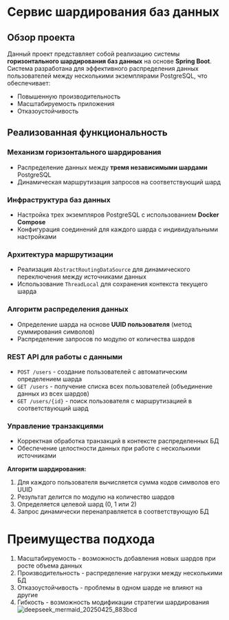 # Сервис шардирования баз данных

## Обзор проекта

Данный проект представляет собой реализацию системы **горизонтального шардирования баз данных** на основе **Spring Boot**. Система разработана для эффективного распределения данных пользователей между несколькими экземплярами PostgreSQL, что обеспечивает:

- Повышенную производительность
- Масштабируемость приложения
- Отказоустойчивость

## Реализованная функциональность

### Механизм горизонтального шардирования
- Распределение данных между **тремя независимыми шардами** PostgreSQL
- Динамическая маршрутизация запросов на соответствующий шард

### Инфраструктура баз данных
- Настройка трех экземпляров PostgreSQL с использованием **Docker Compose**
- Конфигурация соединений для каждого шарда с индивидуальными настройками

### Архитектура маршрутизации
- Реализация `AbstractRoutingDataSource` для динамического переключения между источниками данных
- Использование `ThreadLocal` для сохранения контекста текущего шарда

### Алгоритм распределения данных
- Определение шарда на основе **UUID пользователя** (метод суммирования символов)
- Распределение запросов по модулю от количества шардов

### REST API для работы с данными
- `POST /users` - создание пользователей с автоматическим определением шарда
- `GET /users` - получение списка всех пользователей (объединение данных из всех шардов)
- `GET /users/{id}` - поиск пользователя с маршрутизацией в соответствующий шард

### Управление транзакциями
- Корректная обработка транзакций в контексте распределенных БД
- Обеспечение целостности данных при работе с несколькими источниками

**Алгоритм шардирования:**
1. Для каждого пользователя вычисляется сумма кодов символов его UUID
2. Результат делится по модулю на количество шардов
4. Определяется целевой шард (0, 1 или 2)
5. Запрос динамически перенаправляется в соответствующую БД

# Преимущества подхода
1. Масштабируемость - возможность добавления новых шардов при росте объема данных
2. Производительность - распределение нагрузки между несколькими БД
3. Отказоустойчивость - проблемы в одном шарде не влияют на другие
4. Гибкость - возможность модификации стратегии шардирования
![deepseek_mermaid_20250425_883bcd](https://github.com/user-attachments/assets/c794ba16-2051-4718-b5a7-d5eccbff3937)
